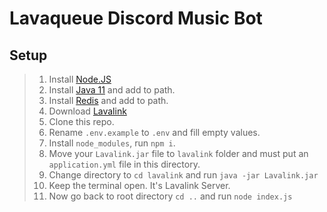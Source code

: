 # Lavaqueue Discord Music Bot

## Setup

>   1. Install [Node.JS](https://nodejs.org/en/)
>   2. Install [Java 11](https://www.oracle.com/technetwork/java/javase/downloads/jdk11-downloads-5066655.html) and add to path.
>   3. Install [Redis](https://github.com/MicrosoftArchive/redis/releases) and add to path.
>   4. Download [Lavalink](https://github.com/Frederikam/Lavalink/releases)
>   5. Clone this repo.
>   6. Rename `.env.example` to `.env` and fill empty values.
>   7. Install `node_modules`, run `npm i`.
>   8. Move your `Lavalink.jar` file to `lavalink` folder and must put an `application.yml` file in this directory.
>   9. Change directory to `cd lavalink` and run `java -jar Lavalink.jar`
>   10. Keep the terminal open. It's Lavalink Server.
>   11. Now go back to root directory `cd ..` and run `node index.js`